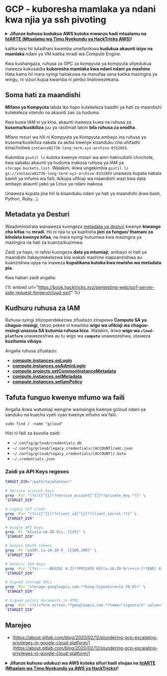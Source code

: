 # GCP - kuboresha mamlaka ya ndani kwa njia ya ssh pivoting

<details>

<summary><strong>Jifunze kuhusu kudukua AWS kutoka mwanzo hadi mtaalamu na</strong> <a href="https://training.hacktricks.xyz/courses/arte"><strong>htARTE (Mtaalamu wa Timu Nyekundu ya HackTricks AWS)</strong></a><strong>!</strong></summary>

Njia nyingine za kusaidia HackTricks:

* Ikiwa unataka kuona **kampuni yako ikitangazwa kwenye HackTricks** au **kupakua HackTricks kwa PDF** Angalia [**MIPANGO YA KUJIUNGA**](https://github.com/sponsors/carlospolop)!
* Pata [**bidhaa rasmi za PEASS & HackTricks**](https://peass.creator-spring.com)
* Gundua [**Familia ya PEASS**](https://opensea.io/collection/the-peass-family), mkusanyiko wetu wa [**NFTs**](https://opensea.io/collection/the-peass-family) ya kipekee
* **Jiunge na** 💬 [**Kikundi cha Discord**](https://discord.gg/hRep4RUj7f) au kikundi cha [**telegram**](https://t.me/peass) au **nifuata** kwenye **Twitter** 🐦 [**@carlospolopm**](https://twitter.com/carlospolopm)**.**
* **Shiriki mbinu zako za kudukua kwa kuwasilisha PRs kwa** [**HackTricks**](https://github.com/carlospolop/hacktricks) na [**HackTricks Cloud**](https://github.com/carlospolop/hacktricks-cloud) repos za github.

</details>

katika kesi hii tutadhani kwamba umefanikiwa **kudukua akaunti isiyo na mamlaka** ndani ya VM katika mradi wa Compute Engine.

Kwa kushangaza, ruhusa za GPC za kompyuta ya kompyuta uliyedukua inaweza kukusaidia **kuboresha mamlaka kwa ndani ndani ya mashine**. Hata kama hii mara nyingi haitakuwa na manufaa sana katika mazingira ya wingu, ni vizuri kujua kwamba ni jambo linalowezekana.

## Soma hati za maandishi <a href="#fuata-hati-za-maandishi" id="fuata-hati-za-maandishi"></a>

**Mifano ya Kompyuta** labda iko hapo kutekeleza baadhi ya hati za maandishi kutekeleza vitendo na akaunti zao za huduma.

Kwa kuwa IAM ni ya kina, akaunti inaweza kuwa na ruhusa za **kusoma/kusikiliza** juu ya rasilimali lakini **bila ruhusa za orodha**.

Mfano mzuri wa hili ni Kompyuta ya Kompyuta ambayo ina ruhusa ya kusoma/kusikiliza nakala za akiba kwenye kisanduku cha uhifadhi kinachoitwa `instance82736-long-term-xyz-archive-0332893`.

Kukimbia `gsutil ls` kutoka kwenye mstari wa amri hakirudishi chochote, kwa sababu akaunti ya huduma inakosa ruhusa ya IAM ya `storage.buckets.list`. Walakini, ikiwa ungekimbia `gsutil ls gs://instance82736-long-term-xyz-archive-0332893` unaweza kupata nakala kamili ya mfumo wa faili, ikikupa ufikiaji wa maandishi wazi kwa data ambayo akaunti yako ya Linux ya ndani inakosa.

Unaweza kupata jina hili la kisanduku ndani ya hati ya maandishi (kwa bash, Python, Ruby...).

## Metadata ya Desturi

Waadiministrata wanaweza kuongeza [metadata ya desturi](https://cloud.google.com/compute/docs/storing-retrieving-metadata#custom) kwenye **kiwango cha kifaa** na **mradi**. Hii ni njia tu ya kupitisha **jozi za funguo/ thamani za kiholela kwenye kifaa**, na mara nyingi hutumiwa kwa mazingira ya mazingira na hati za kuanza/kuzimwa.

Zaidi ya hayo, ni rahisi kuongeza **data ya mtumiaji**, ambayo ni hati ya maandishi itakayotekelezwa kila wakati mashine inapoanzishwa au kuanzishwa upya na inaweza **kupatikana kutoka kwa mwisho wa metadata pia.**

Kwa habari zaidi angalia:

{% embed url="https://book.hacktricks.xyz/pentesting-web/ssrf-server-side-request-forgery/cloud-ssrf" %}

## **Kudhuru ruhusa za IAM**

Ruhusa nyingi zilizopendekezwa zifuatazo zinapewa **Compute SA ya chaguo-msingi,** tatizo pekee ni kwamba **wigo wa ufikiaji wa chaguo-msingi unazuia SA kutumia ruhusa hizo**. Walakini, ikiwa **wigo wa `cloud-platform`** unawezeshwa au tu wigo wa **`compute`** unawezeshwa, utaweza **kuzitumia vibaya**.

Angalia ruhusa zifuatazo:

* [**compute.instances.osLogin**](gcp-compute-privesc/#compute.instances.oslogin)
* [**compute.instances.osAdminLogin**](gcp-compute-privesc/#compute.instances.osadminlogin)
* [**compute.projects.setCommonInstanceMetadata**](gcp-compute-privesc/#compute.projects.setcommoninstancemetadata)
* [**compute.instances.setMetadata**](gcp-compute-privesc/#compute.instances.setmetadata)
* [**compute.instances.setIamPolicy**](gcp-compute-privesc/#compute.instances.setiampolicy)

## Tafuta funguo kwenye mfumo wa faili

Angalia ikiwa watumiaji wengine wameingia kwenye gcloud ndani ya sanduku na kuacha vyeti vyao kwenye mfumo wa faili:
```
sudo find / -name "gcloud"
```
Hizi ni faili za kuvutia zaidi:

* `~/.config/gcloud/credentials.db`
* `~/.config/gcloud/legacy_credentials/[ACCOUNT]/adc.json`
* `~/.config/gcloud/legacy_credentials/[ACCOUNT]/.boto`
* `~/.credentials.json`

### Zaidi ya API Keys regexes
```bash
TARGET_DIR="/path/to/whatever"

# Service account keys
grep -Pzr "(?s){[^{}]*?service_account[^{}]*?private_key.*?}" \
"$TARGET_DIR"

# Legacy GCP creds
grep -Pzr "(?s){[^{}]*?client_id[^{}]*?client_secret.*?}" \
"$TARGET_DIR"

# Google API keys
grep -Pr "AIza[a-zA-Z0-9\\-_]{35}" \
"$TARGET_DIR"

# Google OAuth tokens
grep -Pr "ya29\.[a-zA-Z0-9_-]{100,200}" \
"$TARGET_DIR"

# Generic SSH keys
grep -Pzr "(?s)-----BEGIN[ A-Z]*?PRIVATE KEY[a-zA-Z0-9/\+=\n-]*?END[ A-Z]*?PRIVATE KEY-----" \
"$TARGET_DIR"

# Signed storage URLs
grep -Pir "storage.googleapis.com.*?Goog-Signature=[a-f0-9]+" \
"$TARGET_DIR"

# Signed policy documents in HTML
grep -Pzr '(?s)<form action.*?googleapis.com.*?name="signature" value=".*?">' \
"$TARGET_DIR"
```
## Marejeo

* [https://about.gitlab.com/blog/2020/02/12/plundering-gcp-escalating-privileges-in-google-cloud-platform/](https://about.gitlab.com/blog/2020/02/12/plundering-gcp-escalating-privileges-in-google-cloud-platform/)

<details>

<summary><strong>Jifunze kuhusu udukuzi wa AWS kutoka sifuri hadi shujaa na</strong> <a href="https://training.hacktricks.xyz/courses/arte"><strong>htARTE (Mtaalam wa Timu Nyekundu ya AWS ya HackTricks)</strong></a><strong>!</strong></summary>

Njia nyingine za kusaidia HackTricks:

* Ikiwa unataka kuona **kampuni yako ikitangazwa kwenye HackTricks** au **kupakua HackTricks kwa PDF** Angalia [**MIPANGO YA KUJIUNGA**](https://github.com/sponsors/carlospolop)!
* Pata [**bidhaa rasmi za PEASS & HackTricks**](https://peass.creator-spring.com)
* Gundua [**Familia ya PEASS**](https://opensea.io/collection/the-peass-family), mkusanyiko wetu wa [**NFTs**](https://opensea.io/collection/the-peass-family) ya kipekee
* **Jiunge na** 💬 [**Kikundi cha Discord**](https://discord.gg/hRep4RUj7f) au kikundi cha [**telegram**](https://t.me/peass) au **fuata** kwenye **Twitter** 🐦 [**@carlospolopm**](https://twitter.com/carlospolopm)**.**
* **Shiriki mbinu zako za udukuzi kwa kuwasilisha PRs kwa** [**HackTricks**](https://github.com/carlospolop/hacktricks) na [**HackTricks Cloud**](https://github.com/carlospolop/hacktricks-cloud) repos za github.

</details>
